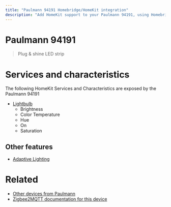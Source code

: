 ```yaml
---
title: "Paulmann 94191 Homebridge/HomeKit integration"
description: "Add HomeKit support to your Paulmann 94191, using Homebridge, Zigbee2MQTT and homebridge-z2m."
---
```

<!---
This file has been GENERATED using src/docgen/docgen.ts
DO NOT EDIT THIS FILE MANUALLY!
-->
# Paulmann 94191
> Plug & shine LED strip


# Services and characteristics
The following HomeKit Services and Characteristics are exposed by
the Paulmann 94191

* [Lightbulb](../../light.md)
  * Brightness
  * Color Temperature
  * Hue
  * On
  * Saturation


## Other features
* [Adaptive Lighting](../../light.md)


# Related
* [Other devices from Paulmann](../index.md#paulmann)
* [Zigbee2MQTT documentation for this device](https://www.zigbee2mqtt.io/devices/94191.html)